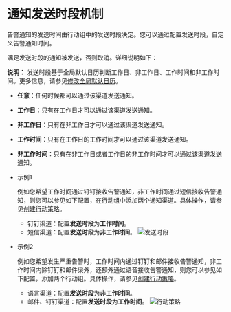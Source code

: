 # 通知发送时段机制

告警通知的发送时间由行动组中的发送时段决定。您可以通过配置发送时段，自定义告警通知时间。

满足发送时段的通知被发送，否则取消。详细说明如下：

**说明：** 发送时段基于全局默认日历判断工作日、非工作日、工作时间和非工作时间。更多信息，请参见[修改全局默认日历](/intl.zh-CN/告警/告警（新版）/用户管理/修改全局默认日历.md)。

-   **任意**：任何时候都可以通过该渠道发送通知。
-   **工作日**：只有在工作日才可以通过该渠道发送通知。
-   **非工作日**：只有在非工作日才可以通过该渠道发送通知。
-   **工作时间**：只有在工作日的工作时间才可以通过该渠道发送通知。
-   **非工作时间**：只有在非工作日或者工作日的非工作时间才可以通过该渠道发送通知。

-   示例1

    例如您希望工作时间通过钉钉接收告警通知，非工作时间通过短信接收告警通知，则您可以参见如下配置，在行动组中添加两个通知渠道。具体操作，请参见[创建行动策略](/intl.zh-CN/告警/告警（新版）/通知管理/创建行动策略.md)。

    -   钉钉渠道：配置**发送时段**为**工作时间**。
    -   短信渠道：配置**发送时段**为**非工作时间**。
    ![发送时段](https://static-aliyun-doc.oss-accelerate.aliyuncs.com/assets/img/zh-CN/7538648161/p264274.png)

-   示例2

    例如您希望发生严重告警时，工作时间内通过钉钉和邮件接收告警通知，非工作时间内除钉钉和邮件渠外，还额外通过语音接收告警通知，则您可以参见如下配置，添加两个行动组。具体操作，请参见[创建行动策略](/intl.zh-CN/告警/告警（新版）/通知管理/创建行动策略.md)。

    -   语言渠道：配置**发送时段**为**非工作时间**。
    -   邮件、钉钉渠道：配置**发送时段**为**工作时间**。
    ![行动策略](https://static-aliyun-doc.oss-accelerate.aliyuncs.com/assets/img/zh-CN/4542178161/p265202.png)



